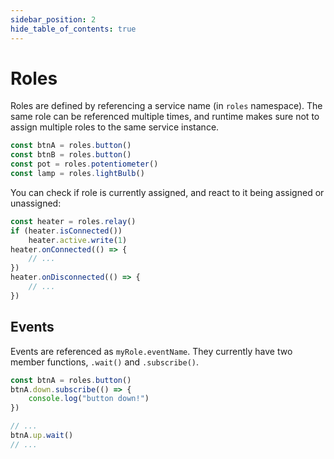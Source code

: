 ```yaml
---
sidebar_position: 2
hide_table_of_contents: true
---
```

# Roles

Roles are defined by referencing a service name (in `roles` namespace).
The same role can be referenced multiple times, and runtime makes sure not to assign
multiple roles to the same service instance.

```ts
const btnA = roles.button()
const btnB = roles.button()
const pot = roles.potentiometer()
const lamp = roles.lightBulb()
```

You can check if role is currently assigned, and react to it being assigned or unassigned:

```ts
const heater = roles.relay()
if (heater.isConnected())
    heater.active.write(1)
heater.onConnected(() => {
    // ...
})
heater.onDisconnected(() => {
    // ...
})
```

## Events

Events are referenced as `myRole.eventName`. They currently have two member functions, `.wait()` and `.subscribe()`.

```ts
const btnA = roles.button()
btnA.down.subscribe(() => {
    console.log("button down!")
})

// ...
btnA.up.wait()
// ...
```